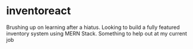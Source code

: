 # inventoreact
Brushing up on learning after a hiatus. Looking to build a fully featured inventory system using MERN Stack. Something to help out at my current job
